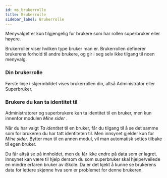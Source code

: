 ```yaml
---
id: ms_brukerrolle
title: Brukerrolle
sidebar_label: Brukerrolle
---
```

Menyvalget er kun tilgjengelig for brukere som har rollen superbruker eller høyere.

Brukerroller viser hvilken type bruker man er. Brukerrollen definerer brukerens forhold til andre brukere, og gir i seg selv ikke tilgang til noen menyvalg. 
###  Din brukerrolle
Første linje i skjermbildet vises brukerrollen din, altså Administrator eller Superbruker.

### Brukere du kan ta identitet til
Administratorer og superbrukere kan ta identitet til en bruker, men kun innenfor modulen _Mine sider_ .

Når du har valgt _Ta identitet_ til en bruker, får du tilgang til å se det samme som for brukeren du har tatt identiteten til. Men innsynet gjelder kun for  _Mine sider_. Bytter man til en annen modul, vil man automatisk settes tilbake til egen bruker.

Du får altså se på innholdet, men du får ikke endre på data som er lagret.  Innsynet kan være til hjelp dersom du som superbruker skal hjelpe/veilede en mindre erfaren bruker av iSkole. Da er det kjekt å kunne se brukerens data for lettere skjønne hva som er problemet for denne brukeren.
